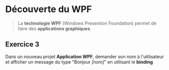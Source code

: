 ﻿# Découverte du WPF  
> La **technologie WPF** (Windows Presention Foundation) permet de faire des **applications graphiques**.  


## Exercice 3  
Dans un nouveau projet **Application WPF**, demander son nom à l'utilisateur et afficher un message du type "Bonjour *[nom]*" en utilisant le **binding**
